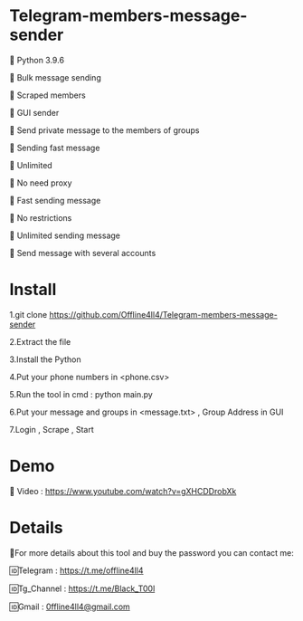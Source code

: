 # Telegram-members-message-sender
📌 Python 3.9.6

📌 Bulk message sending

📌 Scraped members

📌 GUI sender

📌 Send private message to the members of groups

📌 Sending fast message 

📌 Unlimited

📌 No need proxy

📌 Fast sending message

📌 No restrictions

📌 Unlimited sending message

📌 Send message with several accounts

# Install

1.git clone https://github.com/Offline4ll4/Telegram-members-message-sender

2.Extract the file

3.Install the Python

4.Put your phone numbers in <phone.csv>

5.Run the tool in cmd : python main.py

6.Put your message and groups in <message.txt> , Group Address in GUI

7.Login , Scrape , Start

# Demo
🔰 Video : https://www.youtube.com/watch?v=gXHCDDrobXk

# Details

💢For more details about this tool and buy the password you can contact me:

🆔Telegram : https://t.me/offline4ll4

🆔Tg_Channel : https://t.me/Black_T00l

🆔Gmail : 0ffline4ll4@gmail.com
